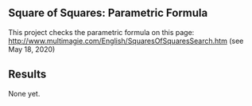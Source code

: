## Square of Squares: Parametric Formula

This project checks the parametric formula on this page:
http://www.multimagie.com/English/SquaresOfSquaresSearch.htm (see May 18, 2020)

## Results

None yet.
